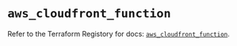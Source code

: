 # `aws_cloudfront_function`

Refer to the Terraform Registory for docs: [`aws_cloudfront_function`](https://registry.terraform.io/providers/hashicorp/aws/5.18.1/docs/resources/cloudfront_function).
